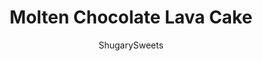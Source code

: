 ---
layout: ../../layouts/MarkdownPostLayout.astro
title: Molten Chocolate Lava Cake
author: ShugarySweets
pubDate: 2018-10-24
description: "Rich and fudgy, these Individual Molten Chocolate Cakes are the perfect recipe for dessert! Whether you are feeding your family, or having guests for dinner, this easy, decadent treat can be made ahead of time and served warm with chocolate ice cream!"
image_url: https://www.shugarysweets.com/wp-content/uploads/2018/01/chocolate-lava-cake-facebook.jpg
tags: ["Cake","American"]
calories: 472
protein: 8
carbohydrates: 58
fats: 25
fiber: 3
ingredients: ["1/2 cup unsalted butter","8 ounce semi-sweet chocolate bar, chopped (or use chocolate chips)","4 large eggs plus 1 large egg yolk","1/2 cup granulated sugar","1 teaspoon vanilla extract","1/4 teaspoon kosher salt","2 cups all-purpose flour"]
serves: 8
time: "29 minutes"
prepTime: "15 minutes"
instructions: ["Preheat oven to 400°F. Spray eight 6-ounce ramekins with baking spray. Place them evenly spaced on a baking sheet. Set aside.","In a double boiler, melt butter and chocolate together (you can also do this by placing a heatproof bowl set over a pan with 2-inches of simmering water). Stir until smooth. Remove from heat.","In a large mixing bowl, with whisk attachment on an electric mixer, beat eggs, extra egg yolk, sugar, vanilla, and salt on high speed until the mixture triples in volume. Color will be very pale, and usually takes about 5 minutes!","Add chocolate mixture, and sprinkle flour on top. Gently fold everything together until blended. Scoop (or ladle) batter into prepared ramekins.","You can refrigerate this for up to 8 hours (return to room temperature for about 30 minutes before baking). OR, bake immediately. Place on middle rack in preheated oven for 12-14 minutes, until cakes have puffed up and there is a thin crust on top. The center will be slightly jiggly. Remove from oven and serve hot!","If inverting, run a thin knife around the inside edges of the ramekin to loosen the cake. Invert onto a serving plate and allow the cake to release itself from the ramekin (mine popped out immediately, but it could take a minute). Remove ramekins and sprinkle with powdered sugar if desired. I serve mine in the bowl with a scoop of ice cream! ENJOY!"]
nutrition: ["472 calories","58 grams carbohydrates","148 milligrams cholesterol","25 grams fat","3 grams fiber","8 grams protein","14 grams saturated fat","119 milligrams sodium","31 grams sugar","0 grams trans fat","9 grams unsaturated fat"]
---